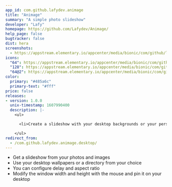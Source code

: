 ```yaml
---
app_id: com.github.lafydev.animage
title: "Animage"
summary: "A simple photo slideshow"
developer: "Lafy"
homepage: https://github.com/Lafydev/Animage/
help_page: false
bugtracker: false
dist: hera
screenshots:
  - https://appstream.elementary.io/appcenter/media/bionic/com/github/lafydev.animage/8FED789BE658682248E0809A8BF46FC0/screenshots/image-1_orig.png
icons:
  "64": https://appstream.elementary.io/appcenter/media/bionic/com/github/lafydev.animage/8FED789BE658682248E0809A8BF46FC0/icons/64x64/com.github.lafydev.animage_com.github.lafydev.animage.png
  "128": https://appstream.elementary.io/appcenter/media/bionic/com/github/lafydev.animage/8FED789BE658682248E0809A8BF46FC0/icons/128x128/com.github.lafydev.animage_com.github.lafydev.animage.png
  "64@2": https://appstream.elementary.io/appcenter/media/bionic/com/github/lafydev.animage/8FED789BE658682248E0809A8BF46FC0/icons/64x64@2/com.github.lafydev.animage_com.github.lafydev.animage.png
color:
  primary: "#485a6c"
  primary-text: "#fff"
price: false
releases:
- version: 1.0.0
  unix-timestamp: 1607990400
  description: |-
    <ul>

      <li>Create a slideshow with your desktop backgrounds or your personal photos</li>

    </ul>
redirect_from:
  - /com.github.lafydev.animage.desktop/
---
```


<ul>
  <li>Get a slideshow from your photos and images</li>
  <li>Use your desktop wallpapers or a directory from your choice</li>
  <li>You can configure delay and aspect ratio</li>
  <li>Modify the window width and height with the mouse and pin it on your desktop</li>
</ul>